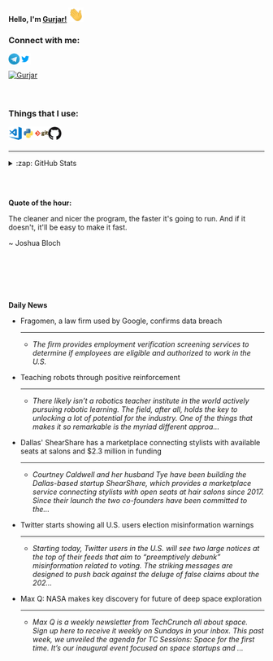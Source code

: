 #### Hello, I'm [Gurjar!](https://GurjarKing.github.io) <img src="https://raw.githubusercontent.com/ABSphreak/ABSphreak/master/gifs/Hi.gif" width="30px"></h2>


### Connect with me:

[<img align="left" alt="Gurjar | Telegram" width="22px" src="https://raw.githubusercontent.com/github/explore/80688e429a7d4ef2fca1e82350fe8e3517d3494d/topics/telegram/telegram.png" />][Telegram]
[<img align="left" alt="Gurjar | Twitter" width="22px" src="https://raw.githubusercontent.com/github/explore/80688e429a7d4ef2fca1e82350fe8e3517d3494d/topics/twitter/twitter.png" />][Twitter]
<br >
<br >
<a href="https://github.com/GurjarKing"><img src="https://komarev.com/ghpvc/?username=GurjarKing" alt="Gurjar" /></a> <br />
<br />
<br />
<!-- <br >

![](https://visitor-badge.glitch.me/badge?page_id=GurjarKing)

<br /> -->

### Things that I use:

[<img align="left" alt="Visual Studio Code" width="26px" src="https://raw.githubusercontent.com/github/explore/80688e429a7d4ef2fca1e82350fe8e3517d3494d/topics/visual-studio-code/visual-studio-code.png" />][VSCode]
[<img align="left" alt="Python" width="26px" src="https://raw.githubusercontent.com/github/explore/80688e429a7d4ef2fca1e82350fe8e3517d3494d/topics/python/python.png" />][Python]
[<img align="left" alt="Git" width="26px" src="https://raw.githubusercontent.com/github/explore/80688e429a7d4ef2fca1e82350fe8e3517d3494d/topics/git/git.png" />][Git]
[<img align="left" alt="GitHub" width="26px" src="https://raw.githubusercontent.com/github/explore/78df643247d429f6cc873026c0622819ad797942/topics/github/github.png" />][Github]

<br />
<br />

---
<details>
  <summary>:zap: GitHub Stats</summary>

<img align="left" alt="Gurjar's Github Stats" src="https://github-readme-stats.vercel.app/api?username=GurjarKing&show_icons=true&hide_border=true&count_private=true&include_all_commit=true&theme=algolia" />

</details>

<!-- ### 🔔 My latest tweet
<a href="https://twitter.com/Gurjar_King43" target="_blank">
	<img src="https://github.com/GurjarKing/GurjarKing/raw/master/tweet.png" width="70%" align="center" alt="Click to view on Twitter" title="My latest tweet, as an image"/>
</a> -->
<br>

<pre>

</pre>

**Quote of the hour:**

The cleaner and nicer the program, the faster it's going to run. And if it doesn't, it'll be easy to make it fast.

~ Joshua Bloch
<pre>

</pre>
<br>
<pre>


</pre>
<strong>Daily News</strong>
  
  - Fragomen, a law firm used by Google, confirms data breach
     <hr/>
     
      - *The firm provides employment verification screening services to determine if employees are eligible and authorized to work in the U.S.*
     
  - Teaching robots through positive reinforcement
      <hr/>
      
      - *There likely isn’t a robotics teacher institute in the world actively pursuing robotic learning. The field, after all, holds the key to unlocking a lot of potential for the industry. One of the things that makes it so remarkable is the myriad different approa…*
      
  - Dallas' ShearShare has a marketplace connecting stylists with available seats at salons and $2.3 million in funding
      <hr/>
      
      - *Courtney Caldwell and her husband Tye have been building the Dallas-based startup ShearShare, which provides a marketplace service connecting stylists with open seats at hair salons since 2017. Since their launch the two co-founders have been committed to the…*
      
  - Twitter starts showing all U.S. users election misinformation warnings
      <hr/>
      
      - *Starting today, Twitter users in the U.S. will see two large notices at the top of their feeds that aim to “preemptively debunk” misinformation related to voting. The striking messages are designed to push back against the deluge of false claims about the 202…*
       
  - Max Q: NASA makes key discovery for future of deep space exploration
      <hr/>
       
       - *Max Q is a weekly newsletter from TechCrunch all about space. Sign up here to receive it weekly on Sundays in your inbox. This past week, we unveiled the agenda for TC Sessions: Space for the first time. It’s our inaugural event focused on space startups and …*
      

<br />

[VSCode]: https://code.visualstudio.com/
[Python]: https://www.python.org/
[Git]: https://git-scm.com/
[Github]: https://github.com/
[Telegram]: https://t.me/Gurjar_King/
[Twitter]: https://twitter.com/Gurjar_King43/
